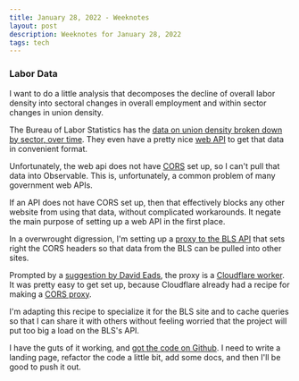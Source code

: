 ```yaml
---
title: January 28, 2022 - Weeknotes
layout: post
description: Weeknotes for January 28, 2022
tags: tech
---
```


### Labor Data
I want to do a little analysis that decomposes the decline of overall
labor density into sectoral changes in overall employment and within
sector changes in union density.

The Bureau of Labor Statistics has the [data on union density broken
down by sector, over
time](https://www.bls.gov/webapps/legacy/cpslutab3.htm). They even
have a pretty nice [web API](https://www.bls.gov/bls/api_features.htm)
to get that data in convenient format.

Unfortunately, the web api does not have
[CORS](https://developer.mozilla.org/en-US/docs/Web/HTTP/CORS) set up,
so I can't pull that data into Observable. This is, unfortunately, a
common problem of many government web APIs.

If an API does not have CORS set up, then that effectively blocks any
other website from using that data, without complicated workarounds. It 
negate the main purpose of setting up a web API in the first place.

In a overwrought digression, I'm setting up a [proxy to the BLS
API](https://bls-api.bunkum.us) that sets right the CORS headers so that
data from the BLS can be pulled into other sites.

Prompted by a [suggestion by David Eads](https://twitter.com/eads/status/1486027015861985282), the proxy is a [Cloudflare worker](https://workers.cloudflare.com/). It was pretty easy to get set up, because Cloudflare already had a recipe
for making a [CORS proxy](https://developers.cloudflare.com/workers/examples/cors-header-proxy). 

I'm adapting this recipe to specialize it for the BLS site and to
cache queries so that I can share it with others without feeling
worried that the project will put too big a load on the BLS's API.

I have the guts of it working, and [got the code on
Github](https://github.com/fgregg/bls-proxy). I need to write a
landing page, refactor the code a little bit, add some docs, and then
I'll be good to push it out.


